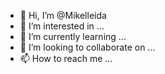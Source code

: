 - 👋 Hi, I’m @Mikelleida
- 👀 I’m interested in ...
- 🌱 I’m currently learning ...
- 💞️ I’m looking to collaborate on ...
- 📫 How to reach me ...

<!---
Mikelleida/Mikelleida is a ✨ special ✨ repository because its `README.md` (this file) appears on your GitHub profile.
You can click the Preview link to take a look at your changes.
--->

